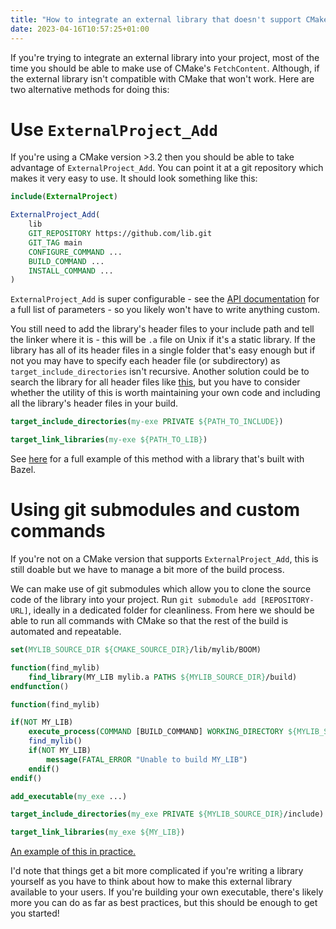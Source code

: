 ```yaml
---
title: "How to integrate an external library that doesn't support CMake"
date: 2023-04-16T10:57:25+01:00
---
```


If you're trying to integrate an external library into your project, most of the time you should be able to make use of CMake's `FetchContent`. Although, if the external library isn't compatible with CMake that won't work. Here are two alternative methods for doing this:

# Use `ExternalProject_Add`

If you're using a CMake version >3.2 then you should be able to take advantage of `ExternalProject_Add`. You can point it at a git repository which makes it very easy to use. It should look something like this:

```cmake
include(ExternalProject)

ExternalProject_Add(
    lib
    GIT_REPOSITORY https://github.com/lib.git
    GIT_TAG main
    CONFIGURE_COMMAND ...
    BUILD_COMMAND ...
    INSTALL_COMMAND ...
)
```

`ExternalProject_Add` is super configurable - see the [API documentation](https://cmake.org/cmake/help/latest/module/ExternalProject.html) for a full list of parameters - so you likely won't have to write anything custom. 

You still need to add the library's header files to your include path and tell the linker where it is - this will be `.a` file on Unix if it's a static library. If the library has all of its header files in a single folder that's easy enough but if not you may have to specify each header file (or subdirectory) as `target_include_directories` isn't recursive. Another solution could be to search the library for all header files like [this](https://cmake.org/pipermail/cmake/2012-June/050674.html), but you have to consider whether the utility of this is worth maintaining your own code and including all the library's header files in your build.
```cmake
target_include_directories(my-exe PRIVATE ${PATH_TO_INCLUDE})

target_link_libraries(my-exe ${PATH_TO_LIB})
```

See [here](https://github.com/kelanyll/poisson/blob/main/CMakeLists.txt) for a full example of this method with a library that's built with Bazel.

# Using git submodules and custom commands

If you're not on a CMake version that supports `ExternalProject_Add`, this is still doable but we have to manage a bit more of the build process. 

We can make use of git submodules which allow you to clone the source code of the library into your project. Run `git submodule add [REPOSITORY-URL]`, ideally in a dedicated folder for cleanliness. From here we should be able to run all commands with CMake so that the rest of the build is automated and repeatable.

```cmake
set(MYLIB_SOURCE_DIR ${CMAKE_SOURCE_DIR}/lib/mylib/BOOM)

function(find_mylib)
    find_library(MY_LIB mylib.a PATHS ${MYLIB_SOURCE_DIR}/build)
endfunction()

function(find_mylib)

if(NOT MY_LIB)
    execute_process(COMMAND [BUILD_COMMAND] WORKING_DIRECTORY ${MYLIB_SOURCE_DIR})
    find_mylib()
    if(NOT MY_LIB)
        message(FATAL_ERROR "Unable to build MY_LIB")
    endif()
endif()

add_executable(my_exe ...)

target_include_directories(my_exe PRIVATE ${MYLIB_SOURCE_DIR}/include)

target_link_libraries(my_exe ${MY_LIB})
```

[An example of this in practice.](https://github.com/kelanyll/poisson/blob/0cd1c7bb6274ddd8a4a1543fd00b330756fe6b38/CMakeLists.txt)

I'd note that things get a bit more complicated if you're writing a library yourself as you have to think about how to make this external library available to your users. If you're building your own executable, there's likely more you can do as far as best practices, but this should be enough to get you started!